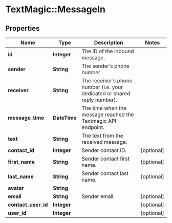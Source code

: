 # TextMagic::MessageIn

## Properties
Name | Type | Description | Notes
------------ | ------------- | ------------- | -------------
**id** | **Integer** | The ID of the inbound message. | 
**sender** | **String** | The sender’s phone number. | 
**receiver** | **String** | The receiver’s phone number (i.e. your dedicated or shared reply number). | 
**message_time** | **DateTime** | The time when the message reached the Textmagic API endpoint. | 
**text** | **String** | The text from the received message. | 
**contact_id** | **Integer** | Sender contact ID. | [optional] 
**first_name** | **String** | Sender contact first name. | [optional] 
**last_name** | **String** | Sender contact last name. | [optional] 
**avatar** | **String** |  | 
**email** | **String** | Sender email. | [optional] 
**contact_user_id** | **Integer** |  | [optional] 
**user_id** | **Integer** |  | [optional] 


